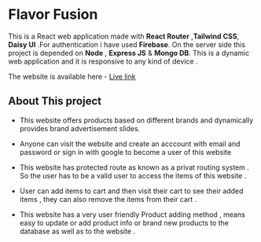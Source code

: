 # Flavor Fusion

This is a React web application made with **React Router** ,**Tailwind CSS**, **Daisy UI** .For authentication i have used **Firebase**. On the server side this project is depended on **Node** , **Express JS** & **Mongo DB**. This is a dynamic web application and it is responsive to any kind of device .

The website is available here - [Live link](https://flavor-fusion-f6e7d.web.app/)

## About This project

- This website offers products based on different brands and dynamically provides brand advertisement slides.

- Anyone can visit the website and create an acccount with email and password or sign in with google to become a user of this website

- This website has protected route as known as a privat routing system . So the user has to be a valid user to access the items of this website .

- User can add items to cart and then visit their cart to see their added items , they can also remove the items from their cart .

- This website has a very user friendly Product adding method , means easy to update or add product info or brand new products to the database as well as to the website .





